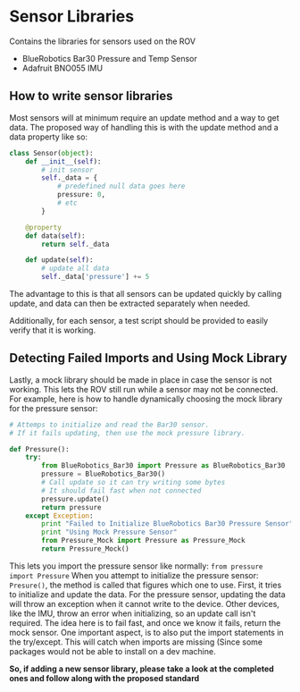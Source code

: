 # Sensor Libraries
Contains the libraries for sensors used on the ROV
- BlueRobotics Bar30 Pressure and Temp Sensor
- Adafruit BNO055 IMU

## How to write sensor libraries
Most sensors will at minimum require an update method and a way to get data.
The proposed way of handling this is with the update method and a data property
like so:
```python
class Sensor(object):
    def __init__(self):
        # init sensor
        self._data = {
            # predefined null data goes here
            pressure: 0,
            # etc
        }

    @property
    def data(self):
        return self._data

    def update(self):
        # update all data
        self._data['pressure'] += 5
```

The advantage to this is that all sensors can be updated quickly by calling
update, and data can then be extracted separately when needed.

Additionally, for each sensor, a test script should be provided to easily
verify that it is working.

## Detecting Failed Imports and Using Mock Library
Lastly, a mock library should be made in place in case the sensor is not
working.  This lets the ROV still run while a sensor may not be connected. For
example, here is how to handle dynamically choosing the mock library for the
pressure sensor:
```python
# Attemps to initialize and read the Bar30 sensor.
# If it fails updating, then use the mock pressure library.

def Pressure():
    try:
        from BlueRobotics_Bar30 import Pressure as BlueRobotics_Bar30
        pressure = BlueRobotics_Bar30()
        # Call update so it can try writing some bytes
        # It should fail fast when not connected
        pressure.update()
        return pressure
    except Exception:
        print "Failed to Initialize BlueRobotics Bar30 Pressure Sensor"
        print "Using Mock Pressure Sensor"
        from Pressure_Mock import Pressure as Pressure_Mock
        return Pressure_Mock()
```

This lets you import the pressure sensor like normally: `from pressure import
Pressure` When you attempt to initialize the pressure sensor: `Presure()`, the
method is called that figures which one to use. First, it tries to initialize
and update the data. For the pressure sensor, updating the data will throw an
exception when it cannot write to the device. Other devices, like the IMU,
throw an error when initializing, so an update call isn't required. The idea
here is to fail fast, and once we know it fails, return the mock sensor. One
important aspect, is to also put the import statements in the try/except. This
will catch when imports are missing (Since some packages would not be able to
install on a dev machine.

**So, if adding a new sensor library, please take a look at the completed ones and follow
along with the proposed standard**
